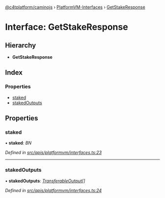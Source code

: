 [@c4tplatform/caminojs](../api.md) › [PlatformVM-Interfaces](../modules/platformvm_interfaces.md) › [GetStakeResponse](platformvm_interfaces.getstakeresponse.md)

# Interface: GetStakeResponse

## Hierarchy

* **GetStakeResponse**

## Index

### Properties

* [staked](platformvm_interfaces.getstakeresponse.md#staked)
* [stakedOutputs](platformvm_interfaces.getstakeresponse.md#stakedoutputs)

## Properties

###  staked

• **staked**: *BN*

*Defined in [src/apis/platformvm/interfaces.ts:23](https://github.com/chain4travel/caminojs/blob/ac57b5af/src/apis/platformvm/interfaces.ts#L23)*

___

###  stakedOutputs

• **stakedOutputs**: *[TransferableOutput](../classes/api_platformvm_outputs.transferableoutput.md)[]*

*Defined in [src/apis/platformvm/interfaces.ts:24](https://github.com/chain4travel/caminojs/blob/ac57b5af/src/apis/platformvm/interfaces.ts#L24)*
